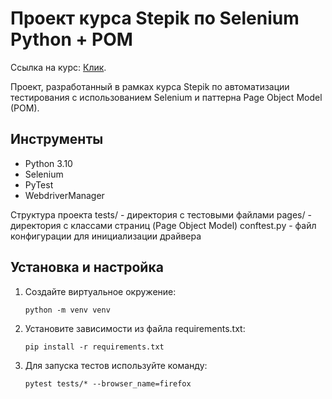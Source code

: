 # Проект курса Stepik по Selenium Python + POM
 
Ссылка на курс: [Клик](https://stepik.org/course/575).

Проект, разработанный в рамках курса Stepik по автоматизации тестирования с использованием Selenium и паттерна Page Object Model (POM).

## Инструменты

- Python 3.10
- Selenium
- PyTest
- WebdriverManager

Структура проекта
tests/ - директория с тестовыми файлами
pages/ - директория с классами страниц (Page Object Model)
conftest.py - файл конфигурации для инициализации драйвера

## Установка и настройка

1. Создайте виртуальное окружение:
   ```shell
   python -m venv venv

2. Установите зависимости из файла requirements.txt:
   ```shell
   pip install -r requirements.txt

3. Для запуска тестов используйте команду:
   ```shell
   pytest tests/* --browser_name=firefox
